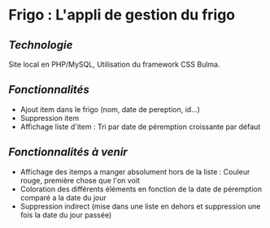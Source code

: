# Frigo : L'appli de gestion du frigo

## *Technologie* 

Site local en PHP/MySQL, Utilisation du framework CSS Bulma.

## *Fonctionnalités*
- Ajout item dans le frigo (nom, date de pereption, id...)
- Suppression item 
- Affichage liste d'item : Tri par date de péremption croissante par défaut

## *Fonctionnalités à venir*
- Affichage des itemps a manger absolument hors de la liste : Couleur rouge, première chose que l'on voit
- Coloration des différents éléments en fonction de la date de péremption comparé a la date du jour
- Suppression indirect (mise dans une liste en dehors et suppression une fois la date du jour passée)
